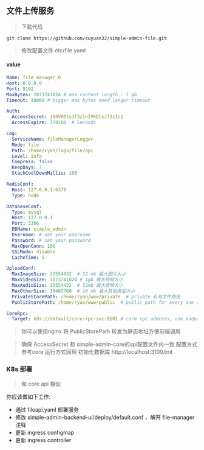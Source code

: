 ## 文件上传服务

> 下载代码
```shell
git clone https://github.com/suyuan32/simple-admin-file.git
```

> 修改配置文件 etc/file.yaml

#### value
```yaml
Name: file_manager_0
Host: 0.0.0.0
Port: 9102
MaxBytes: 1073741824 # max content length : 1 gb
Timeout: 30000 # bigger max bytes need longer timeout

Auth:
  AccessSecret: jS6VKDtsJf3z1n2VKDtsJf3z1n2
  AccessExpire: 259200  # Seconds

Log:
  ServiceName: fileManagerLogger
  Mode: file
  Path: /home/ryan/logs/file/api
  Level: info
  Compress: false
  KeepDays: 7
  StackCoolDownMillis: 100

RedisConf:
  Host: 127.0.0.1:6379
  Type: node

DatabaseConf:
  Type: mysql
  Host: 127.0.0.1
  Port: 3306
  DBName: simple_admin
  Username: # set your username
  Password: # set your password
  MaxOpenConn: 100
  SSLMode: disable
  CacheTime: 5

UploadConf:
  MaxImageSize: 33554432  # 32 mb 最大图片大小
  MaxVideoSize: 1073741824 # 1gb 最大视频大小
  MaxAudioSize: 33554432  # 32mb 最大音频大小
  MaxOtherSize: 10485760  # 10 mb 最大其他类型大小
  PrivateStorePath: /home/ryan/www/private  # private 私有文件路径
  PublicStorePath: /home/ryan/www/public  # public path for every one access e.g. nginx path 公开文件路径

CoreRpc:
  Target: k8s://default/core-rpc-svc:9101 # core rpc address, use endpoint in local | core 服务RPC地址，本地测试使用直连
```
> 你可以使用nginx 将 PublicStorePath 转发为静态地址方便前端调用

> 确保 AccessSecret 和 simple-admin-core的api配置文件内一致 
> 配置方式参考core 
> 运行方式同理
> 初始化数据库 http://localhost:3100/init

### K8s 部署
> 和 core api 相似

你应该做如下工作:
- 通过 fileapi.yaml 部署服务
- 修改 simple-admin-backend-ui/deploy/default.conf ，解开 file-manager注释
- 更新 ingress configmap
- 更新 ingress controller
